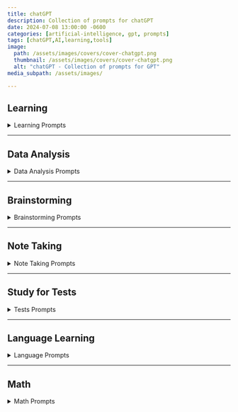 ```yaml
---
title: chatGPT
description: Collection of prompts for chatGPT
date: 2024-07-08 13:00:00 -0600
categories: [artificial-intelligence, gpt, prompts]
tags: [chatGPT,AI,learning,tools]
image:
  path: /assets/images/covers/cover-chatgpt.png
  thumbnail: /assets/images/covers/cover-chatgpt.png
  alt: "chatGPT - Collection of prompts for GPT"
media_subpath: /assets/images/

---
```



## Learning
<details>
<summary>Learning Prompts</summary>

<p><b>Learn a Concept</b><br>
Explain the `TOPIC` by giving the Why ? What ? How ?<br>
<p><b>Compare (short)</b><br>
In a short sentence explain the difference between `TOPIC A` and `TOPIC B`<br>
<b>Compare (Detailed)</b><br>
Compare and contrast the following concepts `TOPIC A` and `TOPIC B`<br>
<b>Explain Concept</b><br>
Explain to me in the simplest terms possible as if I’m a complete beginner for `TOPIC`<br>
<b>5 key points</b><br>
What are the 5 key points I should when studying the topic above ?<br>
<b>Re-explain</b><br>
I don't understand can you re-explain in a different way ?<br>
<b>Visualization Exercise</b><br>
Guide me through a visualization exercise to help me internalize the `TOPIC` and imagine myself successfully applying it to a real-life situation.<br>
<b>Create Mental model | Analogy | Metaphor</b><br>
create a mental model or analogy or metaphor to help me understand the following concept `TOPIC`<br>

<b>Socractic questioning</b><br>
I want you to act as a Socrate and use the socratic method to help me improve my critical thinking , logic and reason skills.  your task is to ask open-ended questions to the statement I make and after I provide a response, give me constructive feedback to each response before you ask the next question.<br>
</details>

---

## Data Analysis
  <details>
  <summary>Data Analysis Prompts</summary>
  <ul>
  <li>Can you <span style="color:#406CB4">load and preview the data?</span></li>
  <li>Can you <span style="color:#406CB4">describe the data?</span></li>
  <li>Can you <span style="color:#406CB4">explain this dataset in one paragraph?</span></li>
  <li>Can you <span style="color:#406CB4">explain this dataset in simple terms?</span></li>
  <li>Can you <span style="color:#406CB4">explain this dataset like I’m 5 years old?</span></li>
  <li>What’s the <span style="color:#406CB4">main takeaway from this dataset?</span></li>
  <li>What are the <span style="color:#406CB4">rows and columns in this dataset?</span></li>
  <li>What <span style="color:#406CB4">insights</span> do you see here? Give me a numbered list</li>
  <li>Can you <span style="color:#406CB4">create a graph</span> using this data?</li>
  <li>Can you <span style="color:#406CB4">create a chart</span> using this data?</li>
  <li>Can you <span style="color:#406CB4">create a heatmap</span> using this data?</li>
  <li>What are the <span style="color:#406CB4">trends</span> shown in this data?</li>
  <li>Can you <span style="color:#406CB4">list the top 10 key points</span>?</li>
  <li>Can you <span style="color:#406CB4">write me an article</span> based on this dataset?</li>
  <li>Can you write a <span style="color:#406CB4">one sentence recap</span> of this data?</li>
  <li>Can you <span style="color:#406CB4">clean</span> this dataset?</li>
  <li>Can you <span style="color:#406CB4">segment this data and create a table</span>?</li>
  <li>Can you <span style="color:#406CB4">create a presentation</span> based on this data?</li>
  <li>Can you <span style="color:#406CB4">create 10 visuals to represent different data points</span>?</li>
  <li>Can you <span style="color:#406CB4">create a visual word cloud</span>?</li>
  <li>Can you <span style="color:#406CB4">make the graphs more beautiful</span>?</li>
  <li><span style="color:#406CB4">Create a visual chart</span>, based on this data</li>
  <li>Show me the <span style="color:#406CB4">top trends in a visual format</span></li>
  <li>What is the <span style="color:#406CB4">key lesson</span> from this dataset?</li>
  </ul>
  </details>



---

## Brainstorming
<details>
<summary>Brainstorming Prompts</summary>

<b>Brainstorm Ideas</b><br>
Brainstorm new ideas or approaches.  prioritize ideas that are uncommon or novel for TOPIC<br>

<b>Create a Mind Map</b><br>
Create a mind map.  List out the central idea, main branches, and sub-branches for `TOPIC`<br>

<b>Order of what to learn</b><br>
I want you to act as an expert in `TOPIC` and imagine that I am a complete beginner .  What do you think are the 10 most important concepts from this subject to start with and in which order ?  give me a brief overview of those concepts and your reasoning as to why its best to learn them in the that order.<br>

<b>Build topic list using Pareto Principal</b><br>
I want to learn `TOPIC`.   Can you use the Pareto principal (80/20 rule), which identifies 20% of the topic that will yield me 80% of the desired results, to create a focused learning plan for me.<br>

<b>Get Project Ideas</b><br>
I am a beginner interested in learning `TOPIC`.   Can you give me some beginner project ideas to help strengthen my knowledge ?<br>
</details>

---
## Note Taking
<details>
<summary>Note Taking Prompts</summary>

<b>Summarize Notes</b><br>
Summarize this and re-write on one sentence:  `(Paste Text here )`<br>

<b>Expand on Notes</b><br>
Expand on these notes: `(Paste Text here )`<br>

<b>Summarize a Book</b><br>
Give me the main points of the book `(Book Title)` ?<br>

<b>Summarize Text</b><br>
Summarize the following in **300 characters or less**. Then list 3 use cases or practical examples.  Briefly describe alternatives, benefits and trade-offs.<br>

<b>Q&A After uploading PDF</b><br>
Ask me 5 questions that will improve the response you will be giving me
I’ll share an article below .  How does the information in this article apply to an azure cloud architect  ?<br>

Assuming the role of a senior azure architect with 20+ experience for the rest of the conversation.  I’d like to engage in a Q&A session where you’ll provide insights, analysis, and answers based on the uploaded report in PDF.<br>
</details>

---

## Study for Tests
<details>
<summary>Tests Prompts</summary>

#### Test yourself using Feynman technique
<b>Create a study plan</b><br>
Create a study timetable for a student revising `TOPIC`
The timetable should cover a week.
The timetable should break the above topic down into it's individual learning topics.
The timetable should include food breaks, excercise breaks and sleep.
Each day should be displayed in timeblocks.

<b>Create a test</b><br>
I have an upcoming exam that I need to practice could you please provide me with 5 multiple choice and 5 long form questions for me to practice ?

<b>Create multiple choice questions</b><br>
Topic: `TOPIC`
Write a multiple choice question with 1 correct answer and 4 incorrect distractor answers.
Answers should be labelled A to E.  each answer should have a explanation

<b>Create Multiple Choice Questions</b><br>
You are a college professor in `SUBJECT`.  Create 10 multiple choice questions based on the topic of `TOPIC`.  There should be 1 correct answer and 3 incorrect answers.

Allow me to answer one question at a time before providing me another question.   For each question I answer,  please advice if I am correct or incorrect and provide an explanation accordingly.

<b>Short answer prompt</b><br>
You are a college professor in `SUBJECT`.  Create 5 based **short answer questions** on a topic of `TOPIC`.

Allow me to answer one question at a time before providing me another question.  For each question I answer, please advice if I am correct or incorrect and provide an explanation.  Grade my answers in percentages.

<b>Create Study schedule</b><br>
create a study schedule for all of the above in an appropriate amount of weeks.  I can study 2 hours every Tuesday and Thursday.  Please include time for revision and testing.


</details>

---
## Language Learning
<details>
<summary>Language  Prompts</summary>

<b>Learn a Language </b><br>
Could you please help me practice a basic conversation in `LANGUAGE` where we talk to each other ? imagine we just met.  you will start the conversation off and wait for me to respond.  please translate each response to english.

</details>

---
## Math
<details>
<summary>Math  Prompts</summary>

<b>Learn Math</b><br>
I want you to act as a math teacher.   I will provide some mathematical equations or concepts, and it will be your job to explain them in easy-to-understand terms.  This could include providing step-by-step instructions for solving a problem, demonstrating various techniques with visuals or suggesting online resources for further study.  My first request is " I need help understanding how probability works"

<b>Understand Math question</b><br>
I don't understand how to do this math problem -3 +2x = 11, could you show me how to do it step-by-step ?
</details>
